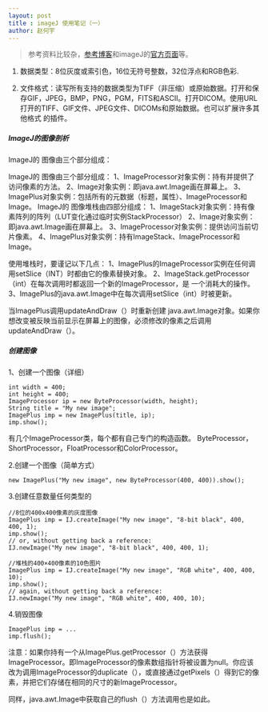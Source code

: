 ```yaml
---
layout: post
title : imageJ 使用笔记（一）
author: 赵何宇
---
```


> 参考资料比较杂，[参考博客](https://www.cnblogs.com/zhangshucheng/p/3718560.html)和imageJ的[官方页面](https://imagej.nih.gov/ij/)等。

1. 数据类型：8位灰度或索引色，16位无符号整数，32位浮点和RGB色彩.

2. 文件格式：读写所有支持的数据类型为TIFF（非压缩）或原始数据。打开和保存GIF，JPEG，BMP，PNG，PGM，FITS和ASCII。打开DICOM。使用URL打开的TIFF、GIF文件、JPEG文件、DICOMs和原始数据。也可以扩展许多其他格式 的插件。

##### ImageJ的图像剖析

ImageJ的 图像由三个部分组成：

ImageJ的 图像由三个部分组成：
1、ImageProcessor对象实例：持有并提供了访问像素的方法。
2、Image对象实例：即java.awt.Image画在屏幕上。
3、ImagePlus对象实例：包括所有的元数据（标题，属性）、ImageProcessor和Image。
ImageJ的 图像堆栈由四部分组成：
1、ImageStack对象实例：持有像素阵列的阵列（LUT变化通过临时实例StackProcessor）
2、Image对象实例：即java.awt.Image画在屏幕上。
3、ImageProcessor对象实例：提供访问当前切片像素。
4、ImagePlus对象实例：持有ImageStack、ImageProcessor和Image。

使用堆栈时，要谨记以下几点：
1、ImagePlus的ImageProcessor实例在任何调用setSlice（INT）时都由它的像素替换对象。
2、ImageStack.getProcessor（int）在每次调用时都返回一个新的ImageProcessor，是 一个消耗大的操作。
3、ImagePlus的java.awt.Image中在每次调用setSlice（int）时被更新。

当ImagePlus调用updateAndDraw（）时重新创建 java.awt.Image对象。如果你想改变被反映当前显示在屏幕上的图像，必须修改的像素之后调用updateAndDraw（）。

##### 创建图像

1、创建一个图像（详细）

```
int width = 400;  
int height = 400;  
ImageProcessor ip = new ByteProcessor(width, height);  
String title = "My new image";  
ImagePlus imp = new ImagePlus(title, ip);  
imp.show();  
```
有几个ImageProcessor类，每个都有自己专门的构造函数。
ByteProcessor，ShortProcessor，FloatProcessor和ColorProcessor。

2.创建一个图像（简单方式）

```
new ImagePlus("My new image", new ByteProcessor(400, 400)).show(); 
```

3.创建任意数量任何类型的

```
//8位的400x400像素的灰度图像
ImagePlus imp = IJ.createImage("My new image", "8-bit black", 400, 400, 1);
imp.show();
// or, without getting back a reference:
IJ.newImage("My new image", "8-bit black", 400, 400, 1);
```
 
```
//堆栈的400×400像素的10色图片
ImagePlus imp = IJ.createImage("My new image", "RGB white", 400, 400, 10);  
imp.show();  
// again, without getting back a reference:  
IJ.newImage("My new image", "RGB white", 400, 400, 10); 
```

4.销毁图像
```
ImagePlus imp = ...  
imp.flush();  
```
注意：如果你持有一个从ImagePlus.getProcessor（）方法获得ImageProcessor。即ImageProcessor的像素数组指针将被设置为null。你应该改为调用ImageProcessor的duplicate（），或直接通过getPixels（）得到它的像素，并把它们存储在相同的尺寸的新ImageProcessor。

同样，java.awt.Image中获取自己的flush（）方法调用也是如此。








